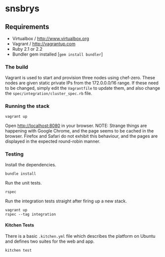 # snsbrys


## Requirements

   * Virtualbox / <http://www.virtualbox.org>
   * Vagrant  / <http://vagrantup.com>
   * Ruby 2.1 or 2.2
   * Bundler gem installed [`gem install bundler`]


### The build

Vagrant is used to start and provision three nodes using chef-zero. These nodes are given static private IPs from the 172.0.0.0/16 range. If these need to be changed, simply edit the `Vagrantfile` to update them, and also change the `spec/integration/cluster_spec.rb` file.


### Running the stack

    vagrant up

Open <http://localhost:8080> in your browser. NOTE: Strange things are happening with Google Chrome, and the page seems to be cached in the browser. Firefox and Safari do not exhibit this behaviour, and the pages are displayed in the expected round-robin manner.

### Testing

Install the dependencies.

	bundle install

Run the unit tests.

    rspec

Run the integration tests straight after firing up a new stack.

	vagrant up
    rspec --tag integration

#### Kitchen Tests

There is a basic `.kitchen.yml` file which describes the platform on Ubuntu and defines two suites for the web and app.

	kitchen test